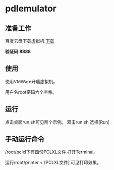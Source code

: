 # pdlemulator

## 准备工作
百度云盘下载虚拟机
[下载](https://pan.baidu.com/s/1SskiRyRqXKUas3r9fpO0ow)

**验证码** **8888**

## 使用

使用VMWare开启虚拟机。

用户名root密码六个空格。

## 运行
点击桌面run.sh可见两个示例。
双击run.sh
选择[Run]



## 手动运行命令
/root/pclxl下有四份PCLXL文件
打开Terminal。

运行/root/printer < [PCLXL文件]
可见打印效果。
